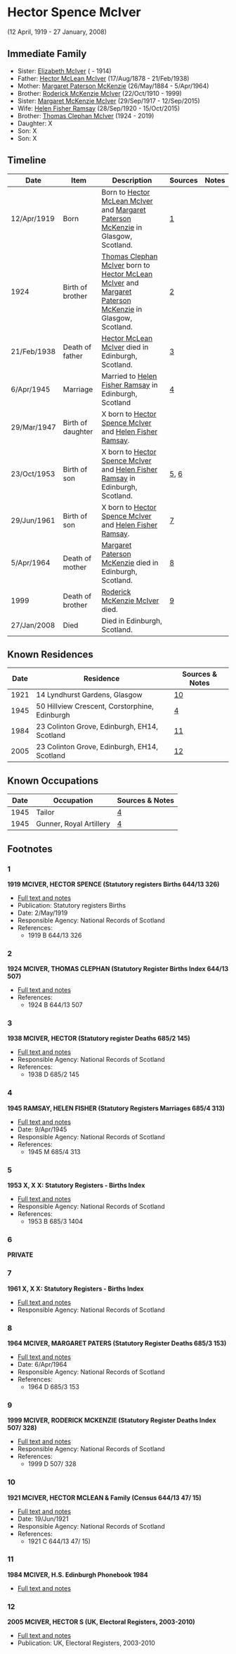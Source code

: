 ﻿---
layout: person
subject_key: i34334364
permalink: /people/i34334364
---

# Hector Spence McIver
(12 April, 1919 - 27 January, 2008)

## Immediate Family

* Sister: [Elizabeth McIver](./@80366022@-elizabeth-mciver-b-d1914.md) ( - 1914)
* Father: [Hector McLean McIver](./@62168745@-hector-mclean-mciver-b1878-8-17-d1938-2-21.md) (17/Aug/1878 - 21/Feb/1938)
* Mother: [Margaret Paterson McKenzie](./@88610293@-margaret-paterson-mckenzie-b1884-5-26-d1964-4-5.md) (26/May/1884 - 5/Apr/1964)
* Brother: [Roderick McKenzie McIver](./@90830540@-roderick-mckenzie-mciver-b1910-10-22-d1999.md) (22/Oct/1910 - 1999)
* Sister: [Margaret McKenzie McIver](./@24380064@-margaret-mckenzie-mciver-b1917-9-29-d2015-9-12.md) (29/Sep/1917 - 12/Sep/2015)
* Wife: [Helen Fisher Ramsay](./@34267190@-helen-fisher-ramsay-b1920-9-28-d2015-10-15.md) (28/Sep/1920 - 15/Oct/2015)
* Brother: [Thomas Clephan McIver](./@74287888@-thomas-clephan-mciver-b1924-d2019.md) (1924 - 2019)
* Daughter: X
* Son: X
* Son: X

## Timeline

Date | Item | Description | Sources | Notes
---|---|---|---|---
12/Apr/1919 | Born | Born to [Hector McLean McIver](./@62168745@-hector-mclean-mciver-b1878-8-17-d1938-2-21.md) and [Margaret Paterson McKenzie](./@88610293@-margaret-paterson-mckenzie-b1884-5-26-d1964-4-5.md) in Glasgow, Scotland. | [1](#1) | 
1924 | Birth of brother | [Thomas Clephan McIver](./@74287888@-thomas-clephan-mciver-b1924-d2019.md) born to [Hector McLean McIver](./@62168745@-hector-mclean-mciver-b1878-8-17-d1938-2-21.md) and [Margaret Paterson McKenzie](./@88610293@-margaret-paterson-mckenzie-b1884-5-26-d1964-4-5.md) in Glasgow, Scotland. | [2](#2) | 
21/Feb/1938 | Death of father | [Hector McLean McIver](./@62168745@-hector-mclean-mciver-b1878-8-17-d1938-2-21.md) died in Edinburgh, Scotland. | [3](#3) | 
6/Apr/1945 | Marriage | Married to [Helen Fisher Ramsay](./@34267190@-helen-fisher-ramsay-b1920-9-28-d2015-10-15.md) in Edinburgh, Scotland | [4](#4) | 
29/Mar/1947 | Birth of daughter | X born to [Hector Spence McIver](./@34334364@-hector-spence-mciver-b1919-4-12-d2008-1-27.md) and [Helen Fisher Ramsay](./@34267190@-helen-fisher-ramsay-b1920-9-28-d2015-10-15.md). |  | 
23/Oct/1953 | Birth of son | X born to [Hector Spence McIver](./@34334364@-hector-spence-mciver-b1919-4-12-d2008-1-27.md) and [Helen Fisher Ramsay](./@34267190@-helen-fisher-ramsay-b1920-9-28-d2015-10-15.md) in Edinburgh, Scotland. | [5](#5), [6](#6) | 
29/Jun/1961 | Birth of son | X born to [Hector Spence McIver](./@34334364@-hector-spence-mciver-b1919-4-12-d2008-1-27.md) and [Helen Fisher Ramsay](./@34267190@-helen-fisher-ramsay-b1920-9-28-d2015-10-15.md). | [7](#7) | 
5/Apr/1964 | Death of mother | [Margaret Paterson McKenzie](./@88610293@-margaret-paterson-mckenzie-b1884-5-26-d1964-4-5.md) died in Edinburgh, Scotland. | [8](#8) | 
1999 | Death of brother | [Roderick McKenzie McIver](./@90830540@-roderick-mckenzie-mciver-b1910-10-22-d1999.md) died. | [9](#9) | 
27/Jan/2008 | Died | Died in Edinburgh, Scotland. |  | 

## Known Residences

Date | Residence | Sources & Notes
---|---|---
1921 | 14 Lyndhurst Gardens, Glasgow | [10](#10)
1945 | 50 Hillview Crescent, Corstorphine, Edinburgh | [4](#4)
1984 | 23 Colinton Grove, Edinburgh, EH14, Scotland | [11](#11)
2005 | 23 Colinton Grove, Edinburgh, EH14, Scotland | [12](#12)

## Known Occupations

Date | Occupation | Sources & Notes
---|---|---
1945 | Tailor | [4](#4)
1945 | Gunner, Royal Artillery | [4](#4)

## Footnotes

### 1

**1919 MCIVER, HECTOR SPENCE (Statutory registers Births 644/13 326)**

* [Full text and notes](../sources/@43040640@-1919-mciver,-hector-spence-statutory-registers-births-644-13-326-.md)
* Publication: Statutory registers Births
* Date: 2/May/1919
* Responsible Agency: National Records of Scotland
* References: 
  * 1919 B 644/13 326

### 2

**1924 MCIVER, THOMAS CLEPHAN (Statutory Register Births Index 644/13 507)**

* [Full text and notes](../sources/@3675766@-1924-mciver,-thomas-clephan-statutory-register-births-index-644-13-507-.md)
* References: 
  * 1924 B 644/13 507

### 3

**1938 MCIVER, HECTOR (Statutory register Deaths 685/2 145)**

* [Full text and notes](../sources/@21259320@-1938-mciver,-hector-statutory-register-deaths-685-2-145-.md)
* Responsible Agency: National Records of Scotland
* References: 
  * 1938 D 685/2 145

### 4

**1945 RAMSAY, HELEN FISHER (Statutory Registers Marriages 685/4 313)**

* [Full text and notes](../sources/@23579852@-1945-ramsay,-helen-fisher-statutory-registers-marriages-685-4-313-.md)
* Date: 9/Apr/1945
* Responsible Agency: National Records of Scotland
* References: 
  * 1945 M 685/4 313

### 5

**1953 X, X X: Statutory Registers - Births Index**

* [Full text and notes](../sources/@17539604@-1953-mciver,-hector-ramsay-statutory-registers-births-index.md)
* Responsible Agency: National Records of Scotland
* References: 
  * 1953 B 685/3 1404

### 6

**PRIVATE**


### 7

**1961 X, X X: Statutory Registers - Births Index**

* [Full text and notes](../sources/@1731200@-1961-mciver,-euan-stewart-statutory-registers-births-index.md)
* Responsible Agency: National Records of Scotland

### 8

**1964 MCIVER, MARGARET PATERS (Statutory Register Deaths 685/3 153)**

* [Full text and notes](../sources/@13131704@-1964-mciver,-margaret-paters-statutory-register-deaths-685-3-153-.md)
* Date: 6/Apr/1964
* Responsible Agency: National Records of Scotland
* References: 
  * 1964 D 685/3 153

### 9

**1999 MCIVER, RODERICK MCKENZIE (Statutory Register Deaths Index 507/ 328)**

* [Full text and notes](../sources/@52038382@-1999-mciver,-roderick-mckenzie-statutory-register-deaths-index-507-328-.md)
* Responsible Agency: National Records of Scotland
* References: 
  * 1999 D 507/ 328

### 10

**1921 MCIVER, HECTOR MCLEAN & Family (Census 644/13 47/ 15)**

* [Full text and notes](../sources/@68135344@-1921-mciver,-hector-mclean-&-family-census-644-13-47-15-.md)
* Date: 19/Jun/1921
* Responsible Agency: National Records of Scotland
* References: 
  * 1921 C 644/13 47/ 15)

### 11

**1984 MCIVER, H.S. Edinburgh Phonebook 1984**

* [Full text and notes](../sources/@61943082@-1984-mciver,-h.s.-edinburgh-phonebook-1984.md)

### 12

**2005 MCIVER, HECTOR S (UK, Electoral Registers, 2003-2010)**

* [Full text and notes](../sources/@36629241@-2005-mciver,-hector-s-uk,-electoral-registers,-2003-2010-.md)
* Publication: UK, Electoral Registers, 2003-2010

